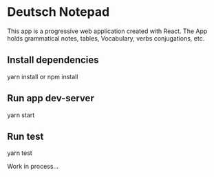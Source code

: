 # Deutsch Notepad
  This app is a progressive web application created with React.
  The App holds grammatical notes, tables, Vocabulary, verbs conjugations, etc.
## Install dependencies
  yarn install or npm install
## Run app dev-server
  yarn start
## Run test
  yarn test

Work in process...
